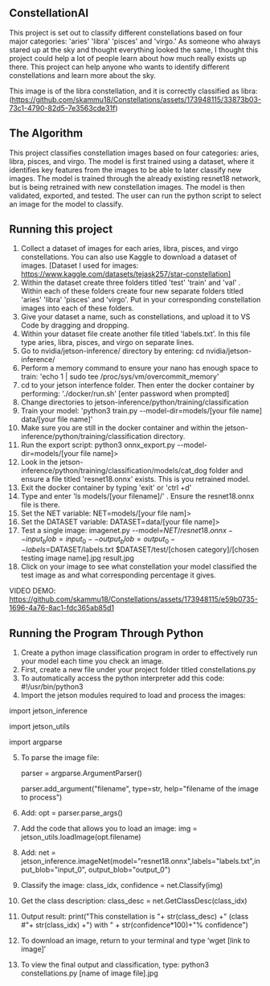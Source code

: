 ## ConstellationAI
This project is set out to classify different constellations based on four major categories: 'aries' 'libra' 'pisces' and 'virgo.' As someone who always stared up at the sky and thought everything looked the same, I thought this project could help a lot of people learn about how much really exists up there. This project can help anyone who wants to identify different constellations and learn more about the sky.

This image is of the libra constellation, and it is correctly classified as libra:(https://github.com/skammu18/Constellations/assets/173948115/33873b03-73c1-4790-82d5-7e3563cde31f)

## The Algorithm

This project classifies constellation images based on four categories: aries, libra, pisces, and virgo. The model is first trained using a dataset, where it identifies key features from the images to be able to later classify new images. The model is trained through the already existing resnet18 network, but is being retrained with new constellation images. The model is then validated, exported, and tested. The user can run the python script to select an image for the model to classify. 

## Running this project

1. Collect a dataset of images for each aries, libra, pisces, and virgo constellations. You can also use Kaggle to download a dataset of images. [Dataset I used for images: https://www.kaggle.com/datasets/tejask257/star-constellation] 
2. Within the dataset create three folders titled 'test' 'train' and 'val' . Within each of these folders create four new separate folders titled 'aries' 'libra' 'pisces' and 'virgo'. Put in your corresponding constellation images into each of these folders.
3. Give your dataset a name, such as constellations, and upload it to VS Code by dragging and dropping.
4. Within your dataset file create another file titled 'labels.txt'. In this file type aries, libra, pisces, and virgo on separate lines.
5. Go to nvidia/jetson-inference/ directory by entering: cd nvidia/jetson-inference/
6. Perform a memory command to ensure your nano has enough space to train: 'echo 1 | sudo tee /proc/sys/vm/overcommit_memory'
7. cd to your jetson interfence folder. Then enter the docker container by performing: './docker/run.sh' [enter password when prompted]
8. Change directories to jetson-inference/python/training/classification
9. Train your model: 'python3 train.py --model-dir=models/[your file name] data/[your file name]'
10. Make sure you are still in the docker container and within the jetson-inference/python/training/classification directory.
11. Run the export script: python3 onnx_export.py --model-dir=models/[your file name]>
12. Look in the jetson-inference/python/training/classification/models/cat_dog folder and ensure a file titled 'resnet18.onnx' exists. This is you retrained model.
13. Exit the docker container by typing 'exit' or 'ctrl +d'
14. Type and enter 'ls models/[your filename]/' . Ensure the resnet18.onnx file is there.
15. Set the NET variable: NET=models/[your file nam]>
16. Set the DATASET variable: DATASET=data/[your file name]>
17. Test a single image: imagenet.py --model=$NET/resnet18.onnx --input_blob=input_0 --output_blob=output_0 --labels=$DATASET/labels.txt $DATASET/test/[chosen category]/[chosen testing image name].jpg result.jpg
18. Click on your image to see what constellation your model classified the test image as and what corresponding percentage it gives.



VIDEO DEMO:
https://github.com/skammu18/Constellations/assets/173948115/e59b0735-1696-4a76-8ac1-fdc365ab85d1 


## Running the Program Through Python

1. Create a python image classification program in order to effectively run your model each time you check an image.
2. First, create a new file under your project folder titled constellations.py
3. To automatically access the python interpreter add this code: #!/usr/bin/python3
4. Import the jetson modules required to load and process the images:
   
import jetson_inference

import jetson_utils

import argparse

5. To parse the image file:
   
   parser = argparse.ArgumentParser()

   parser.add_argument("filename", type=str, help="filename of the image to process")

6. Add: opt = parser.parse_args()

7. Add the code that allows you to load an image: img = jetson_utils.loadImage(opt.filename)

8. Add: net = jetson_inference.imageNet(model="resnet18.onnx",labels="labels.txt",input_blob="input_0", output_blob="output_0")

9. Classify the image: class_idx, confidence = net.Classify(img)

10. Get the class description: class_desc = net.GetClassDesc(class_idx)

11. Output result: print("This constellation is "+ str(class_desc) +" (class #"+ str(class_idx) +") with " + str(confidence*100)+"% confidence")

12. To download an image, return to your terminal and type ‘wget [link to image]’

13. To view the final output and classification, type: python3 constellations.py [name of image file].jpg



